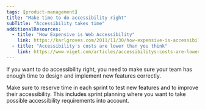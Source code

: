 ```yaml
---
tags: [product-management]
title: "Make time to do accessibility right"
subTitle: "Accessibility takes time"
additionalResources:
  - title: "How Expensive is Web Accessibility"
    link: https://karlgroves.com/2011/11/30/how-expensive-is-accessibility
  - title: "Accessibility's costs are lower than you think"
    link: https://www.viget.com/articles/accessibilitys-costs-are-lower-than-you-think/
---
```


If you want to do accessibility right, you need to make sure your team has enough time to design and implement new features correctly.

Make sure to reserve time in each sprint to test new features and to improve their accessibility. This includes sprint planning where you want to take possible accessibility requirements into account.
